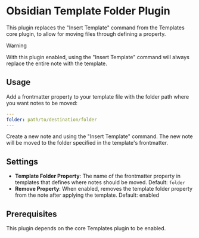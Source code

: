 # Obsidian Template Folder Plugin

This plugin replaces the "Insert Template" command from the Templates core plugin, to allow for moving files through defining a property.

> [!WARNING]
> With this plugin enabled, using the "Insert Template" command will always replace the entire note with the template.

## Usage

Add a frontmatter property to your template file with the folder path where you want notes to be moved:

```yaml
---
folder: path/to/destination/folder
---
```

Create a new note and using the "Insert Template" command.
The new note will be moved to the folder specified in the template's frontmatter.

## Settings

- **Template Folder Property**: The name of the frontmatter property in templates that defines where notes should be moved. Default: `folder`
- **Remove Property**: When enabled, removes the template folder property from the note after applying the template. Default: enabled

## Prerequisites

This plugin depends on the core Templates plugin to be enabled.
